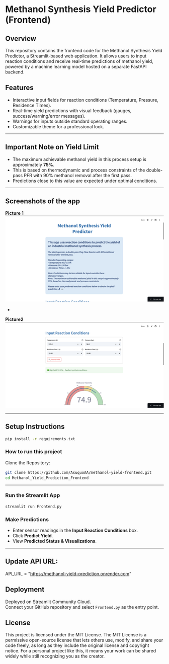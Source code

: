 # Methanol Synthesis Yield Predictor (Frontend)

## Overview
This repository contains the frontend code for the Methanol Synthesis Yield Predictor, a Streamlit-based web application. It allows users to input reaction conditions and receive real-time predictions of methanol yield, powered by a machine learning model hosted on a separate FastAPI backend.

## Features
- Interactive input fields for reaction conditions (Temperature, Pressure, Residence Times).
- Real-time yield predictions with visual feedback (gauges, success/warning/error messages).
- Warnings for inputs outside standard operating ranges.
- Customizable theme for a professional look.

--- 

## Important Note on Yield Limit

- The maximum achievable methanol yield in this process setup is approximately **75%**.
- This is based on thermodynamic and process constraints of the double-pass PFR with 90% methanol removal after the first pass.
- Predictions close to this value are expected under optimal conditions.

---

## Screenshots of the app
**Picture 1**
![Output1](https://github.com/AsuquoAA/Methanol-Yield-Prediction_Frontend/blob/main/Screenshot%202025-05-26%20at%2020.50.46.png)

-

**Picture2**
![Output2](https://github.com/AsuquoAA/Methanol-Yield-Prediction_Frontend/blob/main/Screenshot%202025-05-26%20at%2020.51.18.png)

---
  
## **Setup Instructions**

```sh
pip install -r requirements.txt

```
### How to run this project
Clone the Repository:
```bash
git clone https://github.com/AsuquoAA/methanol-yield-frontend.git
cd Methanol_Yield_Prediction_Frontend
```

---

### **Run the Streamlit App**
```sh
streamlit run Frontend.py
```

### **Make Predictions**
- Enter sensor readings in the **Input Reaction Conditions** box.
- Click **Predict Yield**.
- View **Predicted Status & Visualizations**.

---


## Update API URL:  
API_URL = "https://methanol-yield-prediction.onrender.com"


## Deployment
Deployed on Streamlit Community Cloud.  
Connect your GitHub repository and select `Frontend.py` as the entry point.

## License
This project is licensed under the MIT License. The MIT License is a permissive open-source license that lets others use, modify, and share your code freely, as long as they include the original license and copyright notice. For a personal project like this, it means your work can be shared widely while still recognizing you as the creator.
